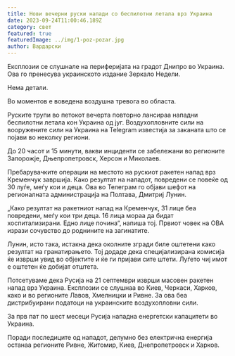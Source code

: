 ```yaml
---
title: Нови вечерни руски напади со беспилотни летала врз Украина
date: 2023-09-24T11:00:46.189Z
category: свет
featured: true
featuredImage: ../img/1-poz-pozar.jpg
author: Вардарски
---
```

Експлозии се слушнале на периферијата на градот Днипро во Украина. Ова го пренесува украинското издание Зеркало Недели.

Нема детали.

Во моментов е воведена воздушна тревога во областа.

Руските трупи во петокот вечерта повторно лансираа нападни беспилотни летала кон Украина од југ. Воздухопловните сили на вооружените сили на Украина на Telegram известија за заканата што се појави во неколку региони.

До 20 часот и 15 минути, вакви инциденти се забележани во регионите Запорожје, Дњепропетровск, Херсон и Миколаев.

Пребарувачките операции на местото на рускиот ракетен напад врз Кременчук завршија. Како резултат на нападот, повредени се повеќе од 30 луѓе, меѓу кои и деца. Ова во Телеграм го објави шефот на регионалната администрација на Полтава, Дмитриј Лунин.

„Како резултат на ракетниот напад на Кременчук, 31 лице беа повредени, меѓу кои три деца. 16 лица мораа да бидат хоспитализирани. Едно лице почина“, напиша тој. Првиот човек на ОВА изрази сочувство до роднините на загинатите.

Лунин, исто така, истакна дека околните згради биле оштетени како резултат на гранатирањето. Тој додаде дека специјализирана комисија ќе изврши увид во објектите и ќе ги пријави сите штети. Луѓето чиј имот е оштетен ќе добијат отштета.

Потсетуваме дека Русија на 21 септември изврши масовен ракетен напад врз Украина. Експлозии се слушнаа во Киев, Черкаси, Харков, како и во регионите Лавов, Хмелницки и Ривне. За ова беа дистрибуирани податоци на украинските воздухопловни сили.

За прв пат по шест месеци Русија нападна енергетски капацитети во Украина.

Поради последиците од нападот, делумно без електрична енергија останаа регионите Ривне, Житомир, Киев, Днепропетровск и Харков.